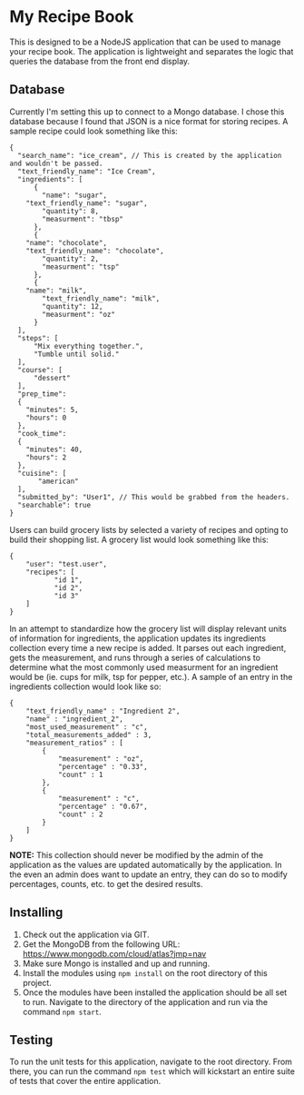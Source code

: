 # My Recipe Book
This is designed to be a NodeJS application that can be used to manage your recipe book.  The application is lightweight and separates the logic that queries the database from the front end display.

## Database
Currently I'm setting this up to connect to a Mongo database.  I chose this database because I found that JSON is a nice format for storing recipes.  A sample recipe could look something like this:

```
{
  "search_name": "ice_cream", // This is created by the application and wouldn't be passed.
  "text_friendly_name": "Ice Cream",
  "ingredients": [
      {
        "name": "sugar",
	"text_friendly_name": "sugar",
    	"quantity": 8,
    	"measurment": "tbsp"
      },
      {
	"name": "chocolate",
	"text_friendly_name": "chocolate",
      	"quantity": 2,
      	"measurment": "tsp"
      },
      {
	"name": "milk",
      	"text_friendly_name": "milk",
      	"quantity": 12,
      	"measurment": "oz"
      }
  ],
  "steps": [
      "Mix everything together.",
      "Tumble until solid."
  ],
  "course": [
      "dessert"
  ],
  "prep_time":
  {
    "minutes": 5,
    "hours": 0
  },
  "cook_time":
  {
    "minutes": 40,
    "hours": 2
  },
  "cuisine": [
       "american"
  ],
  "submitted_by": "User1", // This would be grabbed from the headers.
  "searchable": true
}
```

Users can build grocery lists by selected a variety of recipes and opting to build their shopping list.  A grocery list would look something like this:
```
{
	"user": "test.user",
	"recipes": [
		   "id 1",
		   "id 2",
		   "id 3"
	]
}
```

In an attempt to standardize how the grocery list will display relevant units of information for ingredients, the application updates its ingredients collection every time a new recipe is added.  It parses out each ingredient, gets the measurement, and runs through a series of calculations to determine what the most commonly used measurment for an ingredient would be (ie. cups for milk, tsp for pepper, etc.).  A sample of an entry in the ingredients collection would look like so:
```
{
	"text_friendly_name" : "Ingredient 2",
	"name" : "ingredient_2",
	"most_used_measurement" : "c",
	"total_measurements_added" : 3,
	"measurement_ratios" : [
		{
			"measurement" : "oz",
			"percentage" : "0.33",
			"count" : 1
		},
		{
			"measurement" : "c",
			"percentage" : "0.67",
			"count" : 2
		}
	]
}
```
<b>NOTE:</b> This collection should never be modified by the admin of the application as the values are updated automatically by the application.  In the even an admin does want to update an entry, they can do so to modify percentages, counts, etc. to get the desired results.

## Installing
1. Check out the application via GIT.
2. Get the MongoDB from the following URL: https://www.mongodb.com/cloud/atlas?jmp=nav
3. Make sure Mongo is installed and up and running.
4. Install the modules using `npm install` on the root directory of this project.
5. Once the modules have been installed the application should be all set to run.  Navigate to the directory of the application and run via the command `npm start`.

## Testing
To run the unit tests for this application, navigate to the root directory.  From there, you can run the command `npm test` which will kickstart an entire suite of tests that cover the entire application.